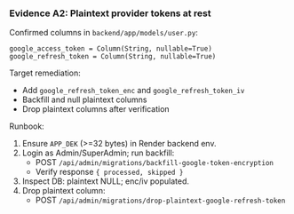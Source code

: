 ### Evidence A2: Plaintext provider tokens at rest

Confirmed columns in `backend/app/models/user.py`:

```
google_access_token = Column(String, nullable=True)
google_refresh_token = Column(String, nullable=True)
```

Target remediation:
- Add `google_refresh_token_enc` and `google_refresh_token_iv`
- Backfill and null plaintext columns
- Drop plaintext columns after verification

Runbook:
1) Ensure `APP_DEK` (>=32 bytes) in Render backend env.
2) Login as Admin/SuperAdmin; run backfill:
   - POST `/api/admin/migrations/backfill-google-token-encryption`
   - Verify response `{ processed, skipped }`
3) Inspect DB: plaintext NULL; enc/iv populated.
4) Drop plaintext column:
   - POST `/api/admin/migrations/drop-plaintext-google-refresh-token`

